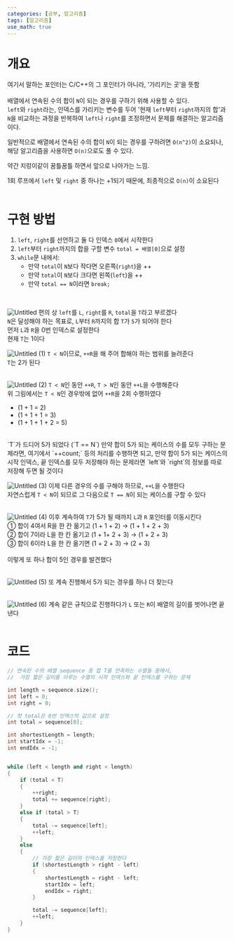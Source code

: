 ```yaml
---
categories: [공부, 알고리즘]
tags: [알고리즘]
use_math: true
---
```

# 개요

여기서 말하는 포인터는 C/C++의 그 포인터가 아니라, ‘가리키는 곳’을 뜻함  
<br>
배열에서 연속된 수의 합이 `N`이 되는 경우를 구하기 위해 사용할 수 있다.  
`left`와 `right`라는, 인덱스를 가리키는 변수를 두어 '현재 `left`부터 `right`까지의 합'과 `N`을 비교하는 과정을 반복하여 `left`나 `right`를 조정하면서 문제를 해결하는 알고리즘이다.  

일반적으로 배열에서 연속된 수의 합이 `N`이 되는 경우를 구하려면 `O(n^2)`이 소요되나, 해당 알고리즘을 사용하면 `O(n)`으로도 풀 수 있다.  

약간 지렁이같이 꿈틀꿈틀 하면서 앞으로 나아가는 느낌.  

1회 루프에서 `left` 및 `right` 중 하나는 +1되기 때문에, 최종적으로 `O(n)`이 소요된다  
<br>

# 구현 방법

1.  `left`, `right`를 선언하고 둘 다 인덱스 `0`에서 시작한다
2.  `left`부터 `right`까지의 합을 구할 변수 `total = 배열[0]`으로 설정
3.  `while`문 내에서:
    - 만약 `total`이 `N`보다 작다면 오른쪽(`right`)을 ++
    - 만약 `total`이 `N`보다 크다면 왼쪽(`left`)을 ++
    - 만약 `total == N`이라면 `break;`
<br>

![Untitled](https://github.com/Time-of/Time-of.github.io/assets/83389425/d3e60bec-0b14-4d2d-9ed8-f952b07f1be0)
편의 상 `left`를 `L`, `right`를 `R`, `total`을 `T`라고 부르겠다  
`N`은 달성해야 하는 목표로, `L`부터 `R`까지의 합 `T`가 `5`가 되어야 한다  
먼저 `L`과 `R`을 0번 인덱스로 설정한다  
현재 `T`는 1이다
<br>

![Untitled (1)](https://github.com/Time-of/Time-of.github.io/assets/83389425/c19ad766-e564-4dae-8fdb-b94519627d9e)
`T < N`이므로, `++R`을 해 주어 합해야 하는 범위를 늘려준다  
`T`는 2가 된다  
<br>

![Untitled (2)](https://github.com/Time-of/Time-of.github.io/assets/83389425/ab10a113-0083-4ee3-a7e4-8a7fc8d3c1f5)
`T < N`인 동안 `++R`, `T > N`인 동안 `++L`을 수행해준다  
위 그림에서는 `T < N`인 경우밖에 없어 `++R`을 2회 수행하였다  
- (1 + 1 = 2)
- (1 + 1 + 1 = 3)
- (1 + 1 + 1 + 2 = 5)
<br>
`T`가 드디어 5가 되었다 (`T == N`)  
만약 합이 5가 되는 케이스의 수를 모두 구하는 문제라면, 여기에서 `++count;` 등의 처리를 수행하면 되고,  
만약 합이 5가 되는 케이스의 시작 인덱스, 끝 인덱스를 모두 저장해야 하는 문제라면 `left`와 `right`의 정보를 따로 저장해 두면 될 것이다  
<br>

![Untitled (3)](https://github.com/Time-of/Time-of.github.io/assets/83389425/02479189-881b-4f5c-b671-d1d1b04d2dac)
이제 다른 경우의 수를 구해야 하므로, `++L`을 수행한다  
자연스럽게 `T < N`이 되므로 그 다음으로 `T == N`이 되는 케이스를 구할 수 있다  
<br>

![Untitled (4)](https://github.com/Time-of/Time-of.github.io/assets/83389425/13836af7-a22e-4be4-a75a-f30ec4a4a351)
이후 계속하여 `T`가 5가 될 때까지 `L`과 `R` 포인터를 이동시킨다  
① 합이 4여서 R을 한 칸 옮기고 (1 + 1 + 2) → (1 + 1 + 2 + 3)  
② 합이 7이라 L을 한 칸 옮기고 (1 + 1+ 2 + 3) → (1 + 2 + 3)  
③ 합이 6이라 L을 한 칸 옮기면 (1 + 2 + 3) → (2 + 3)  
<br>
이렇게 또 하나 합이 5인 경우를 발견했다  
<br>

![Untitled (5)](https://github.com/Time-of/Time-of.github.io/assets/83389425/392efd62-3f0e-4382-ba19-d7cd4d14a406)
또 계속 진행해서 5가 되는 경우를 하나 더 찾는다  
<br>

![Untitled (6)](https://github.com/Time-of/Time-of.github.io/assets/83389425/96487e8a-32f8-48e3-9e09-02a5d2a09429)
계속 같은 규칙으로 진행하다가 `L` 또는 `R`이 배열의 길이를 벗어나면 끝낸다  
<br>

# 코드
```cpp
// 연속된 수의 배열 sequence 중 합 T를 만족하는 수열들 중에서,
//  가장 짧은 길이를 이루는 수열의 시작 인덱스와 끝 인덱스를 구하는 문제

int length = sequence.size();
int left = 0;
int right = 0;

// 첫 total은 0번 인덱스의 값으로 설정
int total = sequence[0];

int shortestLength = length;
int startIdx = -1;
int endIdx = -1;


while (left < length and right < length)
{
	if (total < T)
	{
		++right;
		total += sequence[right];
	}
	else if (total > T)
	{
		total -= sequence[left];
		++left;
	}
	else
	{
		// 가장 짧은 길이의 인덱스를 저장한다
		if (shortestLength > right - left)
		{
			shortestLength = right - left;
			startIdx = left;
			endIdx = right;
		}

		total -= sequence[left];
		++left;
	}
}
```

